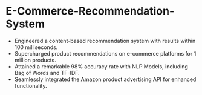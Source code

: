 # E-Commerce-Recommendation-System
- Engineered a content-based recommendation system with results within 100 milliseconds.
- Supercharged product recommendations on e-commerce platforms for 1 million products.
- Attained a remarkable 98% accuracy rate with NLP Models, including Bag of Words and TF-IDF.
- Seamlessly integrated the Amazon product advertising API for enhanced functionality.
